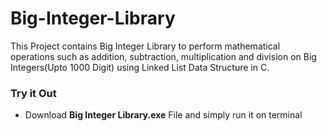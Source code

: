 # Big-Integer-Library
This Project contains Big Integer Library to perform mathematical operations such as addition, subtraction, multiplication and division on Big Integers(Upto 1000 Digit) using Linked List Data Structure in C.

### Try it Out 
- Download **Big Integer Library.exe** File and simply run it on terminal
